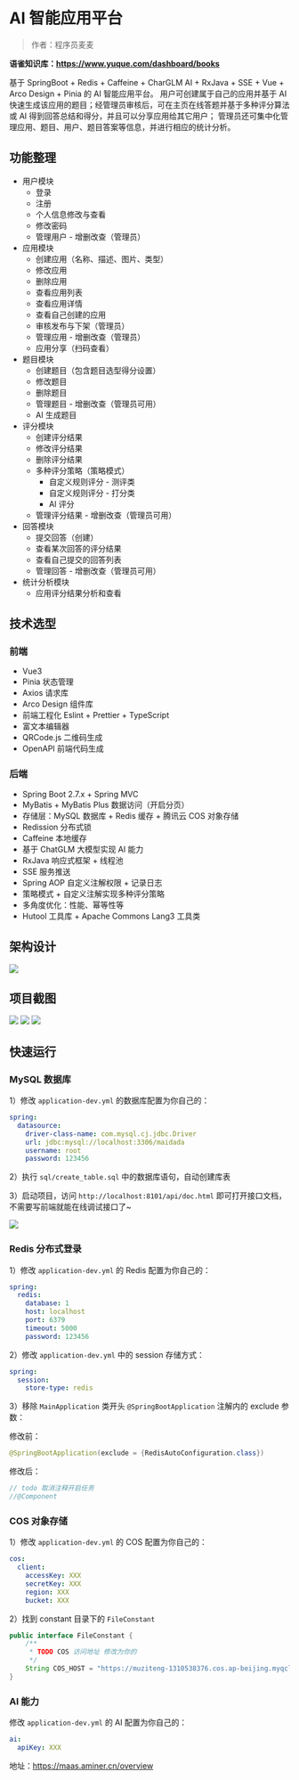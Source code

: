 # AI 智能应用平台

> 作者：程序员麦麦

**语雀知识库：https://www.yuque.com/dashboard/books**

基于 SpringBoot + Redis + Caffeine + CharGLM AI + RxJava + SSE + Vue + Arco Design + Pinia 的 AI 智能应用平台。
用户可创建属于自己的应用并基于 AI 快速生成该应用的题目；经管理员审核后，可在主页在线答题并基于多种评分算法或 AI
得到回答总结和得分，并且可以分享应用给其它用户；
管理员还可集中化管理应用、题目、用户、题目答案等信息，并进行相应的统计分析。

## 功能整理

- 用户模块
    - 登录
    - 注册
    - 个人信息修改与查看
    - 修改密码
    - 管理用户 - 增删改查（管理员）
- 应用模块
    - 创建应用（名称、描述、图片、类型）
    - 修改应用
    - 删除应用
    - 查看应用列表
    - 查看应用详情
    - 查看自己创建的应用
    - 审核发布与下架（管理员）
    - 管理应用 - 增删改查（管理员）
    - 应用分享（扫码查看）
- 题目模块
    - 创建题目（包含题目选型得分设置）
    - 修改题目
    - 删除题目
    - 管理题目 - 增删改查（管理员可用）
    - AI 生成题目
- 评分模块
    - 创建评分结果
    - 修改评分结果
    - 删除评分结果
    - 多种评分策略（策略模式）
        - 自定义规则评分 - 测评类
        - 自定义规则评分 - 打分类
        - AI 评分
    - 管理评分结果 - 增删改查（管理员可用）
- 回答模块
    - 提交回答（创建）
    - 查看某次回答的评分结果
    - 查看自己提交的回答列表
    - 管理回答 - 增删改查（管理员可用）
- 统计分析模块
    - 应用评分结果分析和查看

## 技术选型

### 前端

- Vue3
- Pinia 状态管理
- Axios 请求库
- Arco Design 组件库
- 前端工程化 Eslint + Prettier + TypeScript
- 富文本编辑器
- QRCode.js 二维码生成
- OpenAPI 前端代码生成

### 后端

- Spring Boot 2.7.x + Spring MVC
- MyBatis + MyBatis Plus 数据访问（开启分页）
- 存储层：MySQL 数据库 + Redis 缓存 + 腾讯云 COS 对象存储
- Redission 分布式锁
- Caffeine 本地缓存
- 基于 ChatGLM 大模型实现 AI 能力
- RxJava 响应式框架 + 线程池
- SSE 服务推送
- Spring AOP 自定义注解权限 + 记录日志
- 策略模式 + 自定义注解实现多种评分策略
- 多角度优化：性能、幂等性等
- Hutool 工具库 + Apache Commons Lang3 工具类

## 架构设计

![](doc/jiagou.jpg)

## 项目截图
![](doc/1.jpg)
![](doc/2.jpg)
![](doc/3.jpg)

## 快速运行

### MySQL 数据库

1）修改 `application-dev.yml` 的数据库配置为你自己的：

```yml
spring:
  datasource:
    driver-class-name: com.mysql.cj.jdbc.Driver
    url: jdbc:mysql://localhost:3306/maidada
    username: root
    password: 123456
```

2）执行 `sql/create_table.sql` 中的数据库语句，自动创建库表

3）启动项目，访问 `http://localhost:8101/api/doc.html` 即可打开接口文档，不需要写前端就能在线调试接口了~

![](doc/swagger.png)

### Redis 分布式登录

1）修改 `application-dev.yml` 的 Redis 配置为你自己的：

```yml
spring:
  redis:
    database: 1
    host: localhost
    port: 6379
    timeout: 5000
    password: 123456
```

2）修改 `application-dev.yml` 中的 session 存储方式：

```yml
spring:
  session:
    store-type: redis
```

3）移除 `MainApplication` 类开头 `@SpringBootApplication` 注解内的 exclude 参数：

修改前：

```java
@SpringBootApplication(exclude = {RedisAutoConfiguration.class})
```

修改后：

```java
// todo 取消注释开启任务
//@Component
```

### COS 对象存储

1）修改 `application-dev.yml` 的 COS 配置为你自己的：

```yml
cos:
  client:
    accessKey: XXX
    secretKey: XXX
    region: XXX
    bucket: XXX
```

2）找到 constant 目录下的 `FileConstant`

```java
public interface FileConstant {
    /**
     * TODO COS 访问地址 修改为你的
     */
    String COS_HOST = "https://muziteng-1310538376.cos.ap-beijing.myqcloud.com";
}
```

### AI 能力

修改 `application-dev.yml` 的 AI 配置为你自己的：

```yml
ai:
  apiKey: XXX
```

地址：https://maas.aminer.cn/overview
